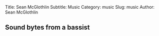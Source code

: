 Title: Sean McGlothlin
Subtitle: Music
Category: music
Slug: music
Author: Sean McGlothlin

## Sound bytes from a bassist